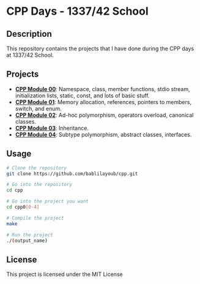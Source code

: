 # CPP Days - 1337/42 School

## Description
This repository contains the projects that I have done during the CPP days at 1337/42 School.

## Projects
- [**CPP Module 00**](./cpp00): Namespace, class, member functions, stdio stream, initialization lists, static, const, and lots of basic stuff.
- [**CPP Module 01**](./cpp01): Memory allocation, references, pointers to members, switch, and enum.
- [**CPP Module 02**](./cpp02): Ad-hoc polymorphism, operators overload, canonical classes.
- [**CPP Module 03**](./cpp03): Inheritance.
- [**CPP Module 04**](./cpp04): Subtype polymorphism, abstract classes, interfaces.

## Usage
```bash
# Clone the repository
git clone https://github.com/bablilayoub/cpp.git

# Go into the repository
cd cpp

# Go into the project you want
cd cpp0[0-4]

# Compile the project
make

# Run the project
./(output_name)
```

## License
This project is licensed under the MIT License


